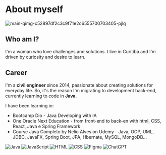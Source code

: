 # About myself 

![main-qimg-c52897df2c3c9f71e2c6555700703405-pjlq](https://github.com/GeciaraBoava/GeciaraBoava/assets/169086081/2afdd0d5-7732-4e93-9375-ca5a73710524)

## Who am I?
I'm a woman who love challenges and solutions. I live in Curitiba and I'm driven by curiosity and desire to learn. 

## Career
I'm a **civil engineer** since 2014, passionate about creating solutions for everyday life. So, it's the reason I'm migrating to development back-end, currently learning to code in **Java**. 

I have been learning in:
- Bootcamp Dio - Java Developing with IA
- One Oracle Next Education - from front-end to back-en with html, CSS, React, Java e Spring Framework
- Course Java Completo by Nelio Alves on Udemy - Java, OOP, UML, JDBC, JavaFX, Spring Boot, JPA, Hbernate, MySQL, MongoDB...

![Java](https://img.shields.io/badge/Java-007396?style=for-the-badge&logo=java&logoColor=white)
![JavaScript](https://img.shields.io/badge/JavaScript-F7DF1E?style=for-the-badge&logo=javascript&logoColor=black)
![HTML](https://img.shields.io/badge/HTML5-E34F26?style=for-the-badge&logo=html5&logoColor=white)
![CSS](https://img.shields.io/badge/CSS3-1572B6?style=for-the-badge&logo=css3&logoColor=white)
![Figma](https://img.shields.io/badge/Figma-F24E1E?style=for-the-badge&logo=figma&logoColor=white)
![ChatGPT](https://img.shields.io/badge/ChatGPT-00A67E?style=for-the-badge&logo=openai&logoColor=white)












